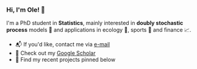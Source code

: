 ### Hi, I'm Ole! 👋

I'm a PhD student in **Statistics**, mainly interested in **doubly stochastic process** models 🎲 and applications in ecology 🦅, sports 🏈 and finance 📈.

* 📬 If you'd like, contact me via [e-mail](mailto:jan-ole.koslik@uni-bielefeld.de)
* 📄 Check out my [Google Scholar](https://scholar.google.com/citations?user=NTVhgzUAAAAJ&hl=de)
* 📌 Find my recent projects pinned below

